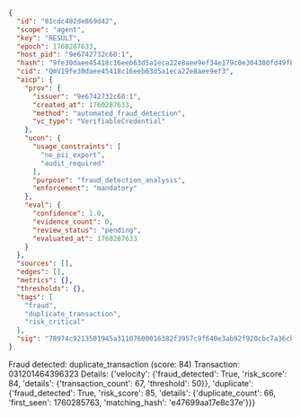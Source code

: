 ```json
{
  "id": "01cdc402de869d42",
  "scope": "agent",
  "key": "RESULT",
  "epoch": 1760287633,
  "host_pid": "9e6742732c60:1",
  "hash": "9fe30daee45418c16eeb63d5a1eca22e8aee9ef34e179c0e304380fd49fb1a37",
  "cid": "QmV19fe30daee45418c16eeb63d5a1eca22e8aee9ef3",
  "aicp": {
    "prov": {
      "issuer": "9e6742732c60:1",
      "created_at": 1760287633,
      "method": "automated_fraud_detection",
      "vc_type": "VerifiableCredential"
    },
    "ucon": {
      "usage_constraints": [
        "no_pii_export",
        "audit_required"
      ],
      "purpose": "fraud_detection_analysis",
      "enforcement": "mandatory"
    },
    "eval": {
      "confidence": 1.0,
      "evidence_count": 0,
      "review_status": "pending",
      "evaluated_at": 1760287633
    }
  },
  "sources": [],
  "edges": [],
  "metrics": {},
  "thresholds": {},
  "tags": [
    "fraud",
    "duplicate_transaction",
    "risk_critical"
  ],
  "sig": "78974c9213501945a31107600016382f3957c9f640e3ab92f920cbc7a36cb7de"
}
```

Fraud detected: duplicate_transaction (score: 84)
Transaction: 031201464396323
Details: {'velocity': {'fraud_detected': True, 'risk_score': 84, 'details': {'transaction_count': 67, 'threshold': 50}}, 'duplicate': {'fraud_detected': True, 'risk_score': 85, 'details': {'duplicate_count': 66, 'first_seen': 1760285763, 'matching_hash': 'e47699aa17e8c37e'}}}